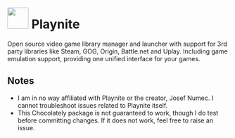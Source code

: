 # <img src="https://raw.githubusercontent.com/Hyp5r/choco/master/_icons/playnite.png" width="48" height="48" /> Playnite

Open source video game library manager and launcher with support for 3rd party libraries like Steam, GOG, Origin, Battle.net and Uplay. Including game emulation support, providing one unified interface for your games.

## Notes
- I am in no way affiliated with Playnite or the creator, Josef Numec. I cannot troubleshoot issues related to Playnite itself.
- This Chocolately package is not guaranteed to work, though I do test before committing changes. If it does not work, feel free to raise an issue.
